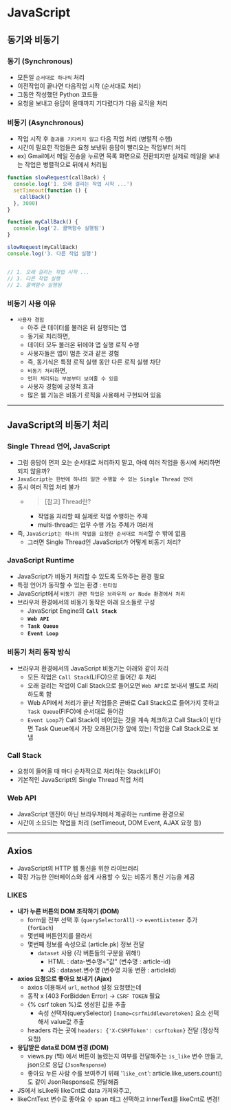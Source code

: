 # JavaScript

## 동기와 비동기

### 동기 (Synchronous)
- 모든일 `순서대로 하나씩` 처리
- 이전작업이 끝나면 다음작업 시작 (순서대로 처리)
- 그동안 작성했던 Python 코드들
- 요청을 보내고 응답이 올때까지 기다렸다가 다음 로직을 처리

### 비동기 (Asynchronous)
- 작업 시작 후 `결과를 기다리지 않고` 다음 작업 처리 (병렬적 수행)
- 시간이 필요한 작업들은 요청 보낸뒤 응답이 빨리오는 작업부터 처리
- ex) Gmail에서 메일 전송을 누르면 목록 화면으로 전환되지만 실제로 메일을 보내는 작업은 병렬적으로 뒤에서 처리됨

```javascript
function slowRequest(callBack) {
  console.log('1. 오래 걸리는 작업 시작 ...')
  setTimeout(function () {  
    callBack()
  }, 3000)
}

function myCallBack() {
  console.log('2. 콜백함수 실행됨')
}

slowRequest(myCallBack)
console.log('3. 다른 작업 실행')


// 1. 오래 걸리는 작업 시작 ...
// 3. 다른 작업 실행
// 2. 콜백함수 실행됨
```

### 비동기 사용 이유
- `사용자 경험`
  - 아주 큰 데이터를 불러온 뒤 실행되는 앱
  - 동기로 처리하면,
  - 데이터 모두 불러온 뒤에야 앱 실행 로직 수행
  - 사용자들은 앱이 멈춘 것과 같은 경험
  - 즉, 동기식은 특정 로직 실행 동안 다른 로직 실행 차단
  - `비동기 처리`하면,
  - `먼저 처리되는 부분부터 보여줄 수 있음`
  - 사용자 경험에 긍정적 효과
  - 많은 웹 기능은 비동기 로직을 사용해서 구현되어 있음

---

## JavaScript의 비동기 처리

### Single Thread 언어, JavaScript
- 그럼 응답이 먼저 오는 순서대로 처리하지 말고, 아예 여러 작업을 동시에 처리하면 되지 않을까?
- `JavaScript는 한번에 하나의 일만 수행할 수 있는 Single Thread 언어`
- 동시 여러 작업 처리 불가
  - > [참고] Thread란?
    - 작업을 처리할 때 실제로 작업 수행하는 주체 
    - multi-thread는 업무 수행 가능 주체가 여러개  
- 즉, `JavaScript는 하나의 작업을 요청한 순서대로 처리`할 수 밖에 없음
  - 그러면 Single Thread인 JavaScript가 어떻게 비동기 처리?

### JavaScript Runtime
- JavaScript가 비동기 처리할 수 있도록 도와주는 환경 필요
- 특정 언어가 동작할 수 있는 환경 : `런타임`
- JavaScript에서 `비동기 관련 작업은 브라우저 or Node 환경에서 처리`
- 브라우저 환경에서의 비동기 동작은 아래 요소들로 구성
  - JavaScript Engine의 **`Call Stack`**
  - **`Web API`**
  - **`Task Queue`**
  - **`Event Loop`**

### 비동기 처리 동작 방식
- 브라우저 환경에서의 JavaScript 비동기는 아래와 같이 처리
  - 모든 작업은 `Call Stack`(LIFO)으로 들어간 후 처리
  - 오래 걸리는 작업이 Call Stack으로 들어오면 `Web API`로 보내서 별도로 처리하도록 함
  - Web API에서 처리가 끝난 작업들은 곧바로 Call Stack으로 들어가지 못하고 `Task Queue`(FIFO)에 순서대로 들어감
  - `Event Loop`가 Call Stack이 비어있는 것을 계속 체크하고 Call Stack이 빈다면 Task Queue에서 가장 오래된(가장 앞에 있는) 작업을 Call Stack으로 보냄

### Call Stack
- 요청이 들어올 때 마다 순차적으로 처리하는 Stack(LIFO)
- 기본적인 JavaScript의 Single Thread 작업 처리

### Web API
- JavaScript 엔진이 아닌 브라우저에서 제공하는 runtime 환경으로
- 시간이 소요되는 작업을 처리 (setTimeout, DOM Event, AJAX 요청 등)

---

## Axios
- JavaScript의 HTTP 웹 통신을 위한 라이브러리
- 확장 가능한 인터페이스와 쉽게 사용할 수 있는 비동기 통신 기능을 제공


### LIKES
- **내가 누른 버튼의 DOM 조작하기 (DOM)**
  - form을 전부 선택 후 (`querySelectorAll`) -> `eventListener` 추가 (`forEach`)
  - 몇번째 버튼인지를 몰라서 
  - 몇번째 정보를 속성으로 (article.pk) 정보 전달
    - `dataset` 사용 (각 버튼들의 구분을 위해!)
      - HTML : data-변수명="값" (변수명 : article-id)
      - JS : dataset.변수명 (변수명 자동 변환 : articleId)
- **axios 요청으로 좋아요 보내기 (Ajax)**
  - axios 이용해서 `url`, `method` 설정 요청했는데
  - 동작 x (403 ForBidden Error) -> `CSRF TOKEN` 필요
  - {% csrf token %}로 생성된 값을 추출
    - 속성 선택자(querySelector) `[name=csrfmiddlewaretoken]` 요소 선택해서 value값 추출
  - headers 라는 곳에 `headers: {'X-CSRFToken': csrftoken}` 전달 (정상적 요청)
- **응답받은 data로 DOM 변경 (DOM)**
  - views.py (백) 에서 버튼이 눌렸는지 여부를 전달해주는 `is_like` 변수 만들고, json으로 응답 (`JsonResponse`)
  - 좋아요 누른 사람 수를 보여주기 위해 '`like_cnt`': article.like_users.count()도 같이 JsonResponse로 전달해줌
- JS에서 isLike와 likeCnt로 data 가져와주고,
- likeCntText 변수로 좋아요 수 span 태그 선택하고 innerText를 likeCnt로 변경!

